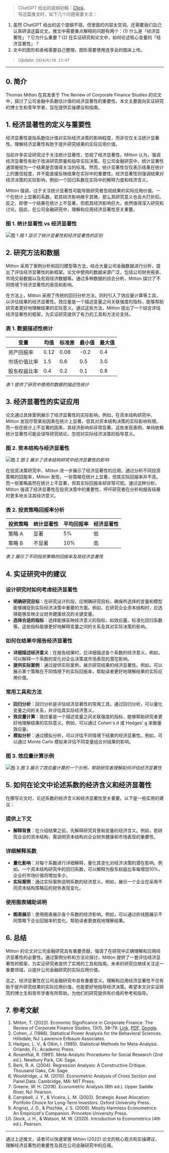 
> ChatGPT 给出的提纲初稿：[Click](https://chatgpt.com/share/f37d09c1-b63e-4ddd-a0e9-12ede4413c1d)。   
> 写这篇推文时，如下几个问题需要关注：
1. 虽然 ChatGPT 给出的这个提纲不错，但里面的内容太空洞，还需要我们自己认真研读这篇论文。推文中需要重点解释的问题有两个：(1) 什么是「经济显著性」？它为什么重要？(2) 在实证研究和论文中，如何论述核心变量的「经济显著性」？
2. 文中的图形和表格需要自己整理，图形需要使用连享会的图床上传。

> Update: `2024/6/30 23:47`

--- - --


## 0. 简介

Thomas Mitton 在其发表于 The Review of Corporate Finance Studies 的论文中，探讨了公司金融中系数估计值的经济显著性的重要性。本文主要面向实证研究的博士生和青年学者，旨在提供实操建议和指南。

## 1. 经济显著性的定义与重要性

经济显著性是指系数估计值对实际经济决策的影响程度，而非仅仅关注统计显著性。理解经济显著性有助于提升研究结果的实际应用价值。

当前许多实证研究过于关注统计显著性，忽视了经济显著性。Mitton 认为，强调经济显著性有助于改进研究质量和指导实际决策。在公司金融研究中，统计显著性通常被视为一个结果是否值得关注的标准。然而，统计显著性仅仅表示结果在统计上的置信程度，并不能直接反映结果在实际中的重要性。经济显著性则强调结果对经济决策的实际影响，例如一个回归系数在实际中的解释力度和经济含义。

Mitton 强调，过于关注统计显著性可能导致研究者忽视结果的实际应用价值。一个在统计上显著的系数，若其经济影响微乎其微，那么其研究意义也会大打折扣。反之，即使一个结果在统计上不显著，但若其经济影响巨大，依然值得深入研究和讨论。因此，在公司金融研究中，理解和应用经济显著性至关重要。

### 图 1. 统计显著性 vs 经济显著性
![图 1](https://example.com/stat_vs_econ_sig.png)
*图 1 显示了统计显著性和经济显著性的区别*

## 2. 研究方法和数据

Mitton 采用了案例分析和回归模型等方法，结合大量公司金融数据进行分析，提出了评估经济显著性的新框架。论文中使用的数据来源广泛，包括公司财务报表、市场交易数据以及宏观经济数据等。通过多种数据的综合分析，Mitton 探讨了不同情境下经济显著性的表现和影响。

在方法上，Mitton 采用了传统的回归分析方法，同时引入了效应量计算等工具，以评估结果的经济显著性。效应量是一个描述变量之间关联强度的指标，能够帮助研究者更好地理解结果的实际意义。通过这些方法，Mitton 提出了一个综合评估经济显著性的框架，为实证研究提供了有力的工具和方法论支持。

### 表 1. 数据描述性统计
| 变量          | 均值  | 标准差 | 最小值 | 最大值 |
| ------------- | ----- | ------ | ------ | ------ |
| 资产回报率    | 0.12  | 0.08   | -0.2   | 0.4    |
| 市场价值比率  | 1.5   | 0.6    | 0.5    | 3.0    |
| 股东权益比率  | 0.4   | 0.2    | 0.1    | 0.8    |
*表 1 提供了研究中使用的数据的描述性统计*

## 3. 经济显著性的实证应用

论文通过具体案例展示了经济显著性的实际影响。例如，在资本结构研究中，Mitton 发现尽管某些因素在统计上显著，但其对资本结构决策的实际影响有限。而一些在统计上不显著的因素，其经济影响却非常显著。这些发现表明，单纯依赖统计显著性可能会误导研究结论，忽视对实际经济决策的指导意义。

### 图 2. 资本结构与经济显著性
![图 2](https://example.com/capital_structure_econ_sig.png)
*图 2 展示了资本结构研究中经济显著性的影响*

在投资决策研究中，Mitton 进一步展示了经济显著性的应用。通过分析不同投资策略的回报率，Mitton 发现，一些策略在统计上显著，但其实际回报率并不高。而一些策略虽然在统计上不显著，但其实际回报率却非常可观。通过这种分析，Mitton 强调了经济显著性在投资决策中的重要性，呼吁研究者在分析和报告结果时更多地关注其经济意义。

### 表 2. 投资策略回报率分析
| 投资策略      | 统计显著性 | 平均回报率 | 经济显著性 |
| ------------- | ----------- | ---------- | ---------- |
| 策略 A        | 显著        | 5%         | 低         |
| 策略 B        | 不显著      | 10%        | 高         |
*表 2 展示了不同投资策略的回报率及其经济显著性*

## 4. 实证研究中的建议

### 设计研究时如何考虑经济显著性
- **明确研究目标**：在研究设计阶段，应明确研究目标，确保所选择的变量和模型能够捕捉到实际经济决策中重要的方面。例如，在研究企业资本结构时，应选择能够反映企业财务健康状况的关键变量。
- **选择合适的指标**：选择能够反映经济意义的指标，如效应量、标准化回归系数等。这些指标能够更好地解释变量之间的关系及其对实际决策的影响。

### 如何在结果中报告经济显著性
- **详细描述经济意义**：在报告结果时，应详细描述各个系数的经济意义。例如，可以解释一个系数的变化对企业决策或市场表现的潜在影响。
- **提供实际案例**：通过提供实际案例，展示研究结果的经济显著性。例如，可以展示某个策略在不同情境下的实际回报率，帮助读者更好地理解结果的实际应用价值。

### 常用工具和方法
- **回归分析**：回归分析是评估经济显著性的常用工具。通过回归分析，可以量化变量之间的关系，并评估其实际经济意义。
- **效应量计算**：效应量是一个描述变量之间关联强度的指标，能够帮助研究者更好地理解结果的实际意义。例如，可以通过 Cohen's d 或 Hedges' g 来衡量效应量。
- **模拟分析**：通过模拟分析，可以评估不同情境下结果的经济显著性。例如，可以通过 Monte Carlo 模拟来评估不同变量组合对结果的影响。

### 图 3. 效应量计算示例
![图 3](https://example.com/effect_size_example.png)
*图 3 展示了效应量计算的一个示例，帮助研究者理解如何评估经济显著性*

## 5. 如何在论文中论述系数的经济含义和经济显著性

在撰写论文时，论述系数的经济含义和经济显著性至关重要。以下是一些实用的建议：

### 提供上下文
- **解释背景**：在介绍结果之前，先解释研究背景和变量的经济含义。例如，若研究企业的资本结构，需说明资本结构对企业财务健康和市场表现的重要性。

### 详细解释系数
- **量化影响**：对每个系数进行详细解释，量化其变化对经济决策的潜在影响。例如，一个资本结构研究中的回归系数，可以解释为股东权益比率每增加10%，企业的市场价值将增加多少。
- **实际案例**：通过实际案例说明系数的经济意义。例如，展示一个企业在采用不同资本结构策略后的财务表现变化。

### 使用图表辅助说明
- **图表展示**：使用图表展示各个系数的经济影响。例如，可以通过折线图展示不同策略下企业回报率的变化，帮助读者更直观地理解结果。

## 6. 总结

Mitton 的论文对公司金融研究具有重要贡献，强调了在研究中正确理解和应用经济显著性的必要性。通过案例分析和方法论探讨，Mitton 提供了一套评估经济显著性的框架，为实证研究者提供了实用的工具和指南。未来的研究应继续关注这一重要领域，以提升公司金融研究的实际应用价值。

总之，经济显著性在公司金融研究中具有重要意义。理解和应用经济显著性不仅有助于提升研究结果的实际应用价值，也能更好地指导经济决策。希望本文对实证研究的博士生和青年学者有所帮助，为他们的研究提供有价值的参考和指导。

## 7. 参考文献

1. Mitton, T. (2022). Economic Significance in Corporate Finance. The Review of Corporate Finance Studies, 13(1), 38–79. [Link](https://doi.org/10.1093/rcfs/cfac008), [PDF](http://sci-hub.ren/10.1093/rcfs/cfac008), [Google](<https://scholar.google.com/scholar?q=Economic Significance in Corporate Finance>).
2. Cohen, J. (1988). Statistical Power Analysis for the Behavioral Sciences. Hillsdale, NJ: Lawrence Erlbaum Associates.
3. Hedges, L. V., & Olkin, I. (1985). Statistical Methods for Meta-Analysis. Orlando, FL: Academic Press.
4. Rosenthal, R. (1991). Meta-Analytic Procedures for Social Research (2nd ed.). Newbury Park, CA: Sage.
5. Berk, R. A. (2004). Regression Analysis: A Constructive Critique. Thousand Oaks, CA: Sage.
6. Wooldridge, J. M. (2010). Econometric Analysis of Cross Section and Panel Data. Cambridge, MA: MIT Press.
7. Greene, W. H. (2018). Econometric Analysis (8th ed.). Upper Saddle River, NJ: Pearson.
8. Campbell, J. Y., & Viceira, L. M. (2002). Strategic Asset Allocation: Portfolio Choice for Long-Term Investors. Oxford University Press.
9. Angrist, J. D., & Pischke, J. S. (2009). Mostly Harmless Econometrics: An Empiricist's Companion. Princeton University Press.
10. Stock, J. H., & Watson, M. W. (2020). Introduction to Econometrics (4th ed.). Pearson.

---

通过上述推文，读者可以快速掌握 Mitton (2022) 论文的核心观点和实操建议，理解经济显著性的重要性及其在公司金融研究中的应用。